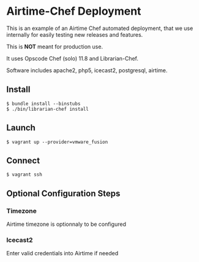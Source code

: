 # Airtime-Chef Deployment

This is an example of an Airtime Chef automated deployment, that we use internally for easily testing new releases and features. 

This is **NOT** meant for production use.

It uses Opscode Chef (solo) 11.8 and Librarian-Chef.

Software includes apache2, php5, icecast2, postgresql, airtime.
 
## Install

````
$ bundle install --binstubs
$ ./bin/librarian-chef install
````


## Launch 

````
$ vagrant up --provider=vmware_fusion
````

## Connect

````
$ vagrant ssh
````

## Optional Configuration Steps

### Timezone

Airtime timezone is optionnaly to be configured

### Icecast2 

Enter valid credentials into Airtime if needed


